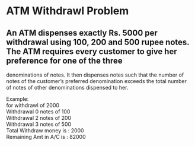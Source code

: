 # ATM Withdrawl Problem
## An ATM dispenses exactly Rs. 5000 per withdrawal using 100, 200 and 500 rupee notes. The ATM requires every customer to give her preference for one of the three
denominations of notes. It then dispenses notes such that the number of notes of the customer’s preferred denomination exceeds the total number of notes of other denominations dispensed to her.

Example:<br />
for withdrawl of 2000<br />
Withdrawal 0 notes of 100<br />
Withdrawal 2 notes of 200<br />
Withdrawal 3 notes of 500<br />
Total Withdraw money is : 2000<br />
Remaining Amt in A/C is : 82000<br />
